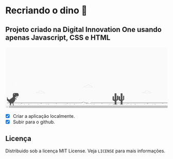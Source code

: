 # Recriando o dino 🚀

## Projeto criado na Digital Innovation One usando apenas Javascript, CSS e HTML

![screenshot do projeto](https://github.com/lgpgomes/dio-dino/blob/master/img/screenshot.png)

- [x] Criar a aplicação localmente.
- [x] Subir para o github.

 ## Licença
Distribuido sob a licença MIT License. Veja `LICENSE` para mais informações.
